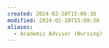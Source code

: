 ```yaml
---
created: 2024-02-28T15:09:38
modified: 2024-02-28T15:09:38
aliases:
  - Academic Advisor (Nursing)
---
```

